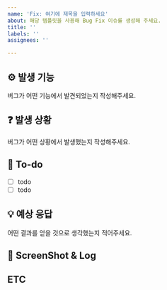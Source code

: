 ```yaml
---
name: 'Fix: 여기에 제목을 입력하세요'
about: 해당 템플릿을 사용해 Bug Fix 이슈를 생성해 주세요.
title: ''
labels: ''
assignees: ''

---
```


## ⚙️ 발생 기능
버그가 어떤 기능에서 발견되었는지 작성해주세요.

## ❓ 발생 상황
버그가 어떤 상황에서 발생했는지 작성해주세요.

## 📝 To-do
- [ ] todo
- [ ] todo

## 💡 예상 응답
어떤 결과를 얻을 것으로 생각했는지 적어주세요.

## 📸 ScreenShot & Log

## ETC
>
